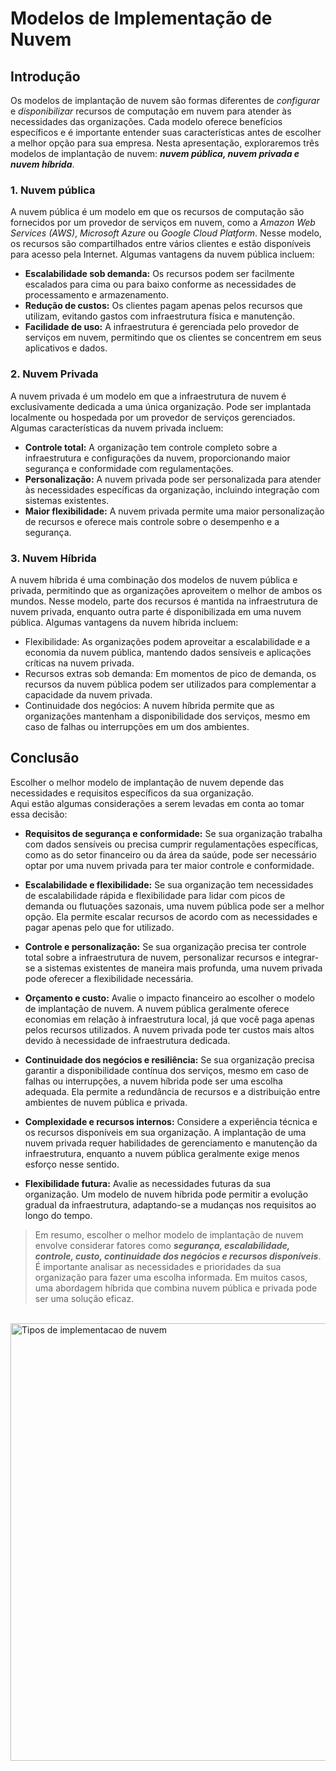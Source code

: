 # Modelos de Implementação de Nuvem

## Introdução

Os modelos de implantação de nuvem são formas diferentes de *configurar* e *disponibilizar* recursos de computação em nuvem para atender às necessidades das organizações. Cada modelo oferece benefícios específicos e é importante entender suas características antes de escolher a melhor opção para sua empresa. Nesta apresentação, exploraremos três modelos de implantação de nuvem: ***nuvem pública, nuvem privada e nuvem híbrida***.

### 1. Nuvem pública 
A nuvem pública é um modelo em que os recursos de computação são fornecidos por um provedor de serviços em nuvem, como a *Amazon Web Services (AWS)*, *Microsoft Azure* ou *Google Cloud Platform*. Nesse modelo, os recursos são compartilhados entre vários clientes e estão disponíveis para acesso pela Internet. Algumas vantagens da nuvem pública incluem:

- **Escalabilidade sob demanda:** Os recursos podem ser facilmente escalados para cima ou para baixo conforme as necessidades de processamento e armazenamento.
- **Redução de custos:** Os clientes pagam apenas pelos recursos que utilizam, evitando gastos com infraestrutura física e manutenção.
- **Facilidade de uso:** A infraestrutura é gerenciada pelo provedor de serviços em nuvem, permitindo que os clientes se concentrem em seus aplicativos e dados.

### 2. Nuvem Privada
A nuvem privada é um modelo em que a infraestrutura de nuvem é exclusivamente dedicada a uma única organização. Pode ser implantada localmente ou hospedada por um provedor de serviços gerenciados. Algumas características da nuvem privada incluem:

- **Controle total:** A organização tem controle completo sobre a infraestrutura e configurações da nuvem, proporcionando maior segurança e conformidade com regulamentações.
- **Personalização:** A nuvem privada pode ser personalizada para atender às necessidades específicas da organização, incluindo integração com sistemas existentes.
- **Maior flexibilidade:** A nuvem privada permite uma maior personalização de recursos e oferece mais controle sobre o desempenho e a segurança.

### 3. Nuvem Híbrida
A nuvem híbrida é uma combinação dos modelos de nuvem pública e privada, permitindo que as organizações aproveitem o melhor de ambos os mundos. Nesse modelo, parte dos recursos é mantida na infraestrutura de nuvem privada, enquanto outra parte é disponibilizada em uma nuvem pública. Algumas vantagens da nuvem híbrida incluem:

- Flexibilidade: As organizações podem aproveitar a escalabilidade e a economia da nuvem pública, mantendo dados sensíveis e aplicações críticas na nuvem privada.
- Recursos extras sob demanda: Em momentos de pico de demanda, os recursos da nuvem pública podem ser utilizados para complementar a capacidade da nuvem privada.
- Continuidade dos negócios: A nuvem híbrida permite que as organizações mantenham a disponibilidade dos serviços, mesmo em caso de falhas ou interrupções em um dos ambientes.

## Conclusão
Escolher o melhor modelo de implantação de nuvem depende das necessidades e requisitos específicos da sua organização. <br>Aqui estão algumas considerações a serem levadas em conta ao tomar essa decisão:

- **Requisitos de segurança e conformidade:** Se sua organização trabalha com dados sensíveis ou precisa cumprir regulamentações específicas, como as do setor financeiro ou da área da saúde, pode ser necessário optar por uma nuvem privada para ter maior controle e conformidade.

- **Escalabilidade e flexibilidade:** Se sua organização tem necessidades de escalabilidade rápida e flexibilidade para lidar com picos de demanda ou flutuações sazonais, uma nuvem pública pode ser a melhor opção. Ela permite escalar recursos de acordo com as necessidades e pagar apenas pelo que for utilizado.

- **Controle e personalização:** Se sua organização precisa ter controle total sobre a infraestrutura de nuvem, personalizar recursos e integrar-se a sistemas existentes de maneira mais profunda, uma nuvem privada pode oferecer a flexibilidade necessária.

- **Orçamento e custo:** Avalie o impacto financeiro ao escolher o modelo de implantação de nuvem. A nuvem pública geralmente oferece economias em relação à infraestrutura local, já que você paga apenas pelos recursos utilizados. A nuvem privada pode ter custos mais altos devido à necessidade de infraestrutura dedicada.

- **Continuidade dos negócios e resiliência:** Se sua organização precisa garantir a disponibilidade contínua dos serviços, mesmo em caso de falhas ou interrupções, a nuvem híbrida pode ser uma escolha adequada. Ela permite a redundância de recursos e a distribuição entre ambientes de nuvem pública e privada.

- **Complexidade e recursos internos:** Considere a experiência técnica e os recursos disponíveis em sua organização. A implantação de uma nuvem privada requer habilidades de gerenciamento e manutenção da infraestrutura, enquanto a nuvem pública geralmente exige menos esforço nesse sentido.

- **Flexibilidade futura:** Avalie as necessidades futuras da sua organização. Um modelo de nuvem híbrida pode permitir a evolução gradual da infraestrutura, adaptando-se a mudanças nos requisitos ao longo do tempo.

> Em resumo, escolher o melhor modelo de implantação de nuvem envolve considerar fatores como ***segurança, escalabilidade, controle, custo, continuidade dos negócios e recursos disponíveis***. É importante analisar as necessidades e prioridades da sua organização para fazer uma escolha informada. Em muitos casos, uma abordagem híbrida que combina nuvem pública e privada pode ser uma solução eficaz.

<br>
<img src="https://www.scurra.com.br/blog/wp-content/uploads/2017/08/cloud-hibryd.png" alt="Tipos de implementacao de nuvem" width="700" height="auto">
